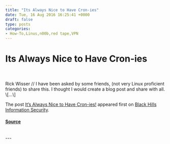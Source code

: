 ```yaml
---
title: "Its Always Nice to Have Cron-ies"
date: Tue, 16 Aug 2016 16:25:41 +0000
draft: false
type: posts
categories: 
- How-To,Linus,n00b,red tape,VPN
---
```

# Its Always Nice to Have Cron-ies

<br/>

<br/>
Rick Wisser // I have been asked by some friends, (not very Linux proficient friends) to share this. I thought I would create a blog post and share with all. \[…\]

The post [It’s Always Nice to Have Cron-ies!](https://www.blackhillsinfosec.com/its-always-nice-to-have-cron-ies/) appeared first on [Black Hills Information Security](https://www.blackhillsinfosec.com).

#### [Source](https://www.blackhillsinfosec.com/its-always-nice-to-have-cron-ies/)

<br/>
---
